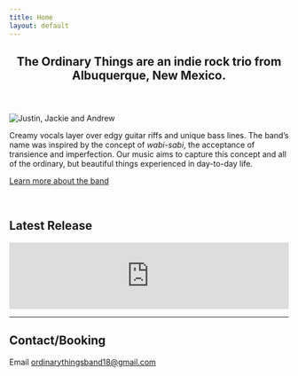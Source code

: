 ```yaml
---
title: Home
layout: default
---
```


<article>
  <header>
    <h1>
      The Ordinary Things are an indie rock trio from Albuquerque,
      New&nbsp;Mexico.
    </h1>
  </header>
  <img
    class="askew"
    src="https://theordinarythings.com/img/tot-band-bw.jpg"
    alt="Justin, Jackie and Andrew"
  />
  <p class="lead">
    Creamy vocals layer over edgy guitar riffs and unique bass lines. The band’s
    name was inspired by the concept of <em>wabi-sabi</em>, the acceptance of
    transience and imperfection. Our music aims to capture this concept and all
    of the ordinary, but beautiful things experienced in day-to-day&nbsp;life.
  </p>

  <p><a href="/about/">Learn more about the band</a></p>

  <p>&nbsp;</p>

  <h2>Latest Release</h2>
  <iframe style="border: 0; width: 100%; height: 120px;" src="https://bandcamp.com/EmbeddedPlayer/album=1451140335/size=large/bgcol=333333/linkcol=e99708/tracklist=false/artwork=small/transparent=true/" seamless><a href="https://theordinarythings.bandcamp.com/album/doom-ep">Doom EP by The Ordinary Things</a></iframe>

  <hr />

  <h2>Contact/Booking</h2>
  <p>
    Email
    <a href="mailto:ordinarythingsband18@gmail.com"
      >ordinarythingsband18@gmail.com</a
    >
  </p>
</article>
